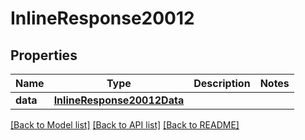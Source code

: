 # InlineResponse20012

## Properties
Name | Type | Description | Notes
------------ | ------------- | ------------- | -------------
**data** | [**InlineResponse20012Data**](InlineResponse20012Data.md) |  | 

[[Back to Model list]](../README.md#documentation-for-models) [[Back to API list]](../README.md#documentation-for-api-endpoints) [[Back to README]](../README.md)


